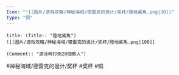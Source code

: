 ```yaml
---
Icon: "![[图片/游戏攻略/神秘海域/德雷克的诡计/奖杯/陸地鯊魚.png|30]]"
Type: "铜"
---
```

```ad-common-bronze-trophy
title: (Title:: "陸地鯊魚")
![[图片/游戏攻略/神秘海域/德雷克的诡计/奖杯/陸地鯊魚.png|100]]

(Comment:: "游泳時打倒20個敵人")
```

#神秘海域/德雷克的诡计/奖杯 #奖杯 #铜
